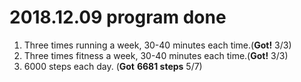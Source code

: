 # 2018.12.09 program done


 
1. Three times running a week, 30-40 minutes each time.(**Got!** 3/3)
2. Three times fitness a week, 30-40 minutes each time.(**Got!** 3/3)
3. 6000 steps each day. (**Got** **6681 steps** 5/7)
